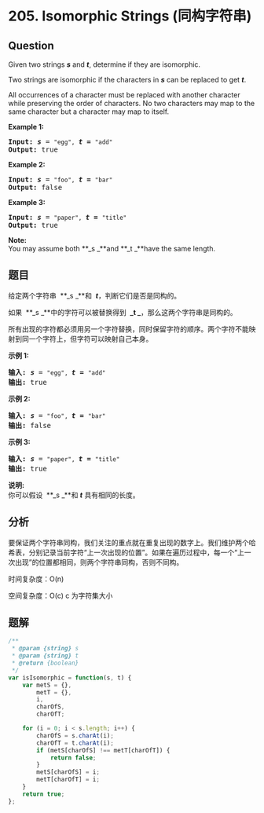 # 205. Isomorphic Strings (同构字符串)

## Question

Given two strings **_s_** and **_t_**, determine if they are isomorphic.

Two strings are isomorphic if the characters in **_s_** can be replaced to get **_t_**.

All occurrences of a character must be replaced with another character while preserving the order of characters. No two characters may map to the same character but a character may map to itself.

**Example 1:**

<pre><strong>Input:</strong> <b><i>s</i></b> = <code>"egg", </code><b><i>t = </i></b><code>"add"</code>
<strong>Output:</strong> true
</pre>

**Example 2:**

<pre><strong>Input:</strong> <b><i>s</i></b> = <code>"foo", </code><b><i>t = </i></b><code>"bar"</code>
<strong>Output:</strong> false</pre>

**Example 3:**

<pre><strong>Input:</strong> <b><i>s</i></b> = <code>"paper", </code><b><i>t = </i></b><code>"title"</code>
<strong>Output:</strong> true</pre>

**Note:**  
You may assume both **_s _**and **_t _**have the same length.

## 题目

给定两个字符串  **_s _**和  **_t_**，判断它们是否是同构的。

如果  **_s _**中的字符可以被替换得到  **_t _**，那么这两个字符串是同构的。

所有出现的字符都必须用另一个字符替换，同时保留字符的顺序。两个字符不能映射到同一个字符上，但字符可以映射自己本身。

**示例 1:**

<pre><strong>输入:</strong> <strong><em>s</em></strong> = <code>"egg", </code><strong><em>t = </em></strong><code>"add"</code>
<strong>输出:</strong> true
</pre>

**示例 2:**

<pre><strong>输入:</strong> <strong><em>s</em></strong> = <code>"foo", </code><strong><em>t = </em></strong><code>"bar"</code>
<strong>输出:</strong> false</pre>

**示例 3:**

<pre><strong>输入:</strong> <strong><em>s</em></strong> = <code>"paper", </code><strong><em>t = </em></strong><code>"title"</code>
<strong>输出:</strong> true</pre>

**说明:**  
你可以假设  **_s _**和 **_t_** 具有相同的长度。

## 分析

要保证两个字符串同构，我们关注的重点就在重复出现的数字上。我们维护两个哈希表，分别记录当前字符“上一次出现的位置”。如果在遍历过程中，每一个“上一次出现”的位置都相同，则两个字符串同构，否则不同构。

时间复杂度：O(n)

空间复杂度：O(c) c 为字符集大小

## 题解

```javascript
/**
 * @param {string} s
 * @param {string} t
 * @return {boolean}
 */
var isIsomorphic = function(s, t) {
    var metS = {},
        metT = {},
        i,
        charOfS,
        charOfT;

    for (i = 0; i < s.length; i++) {
        charOfS = s.charAt(i);
        charOfT = t.charAt(i);
        if (metS[charOfS] !== metT[charOfT]) {
            return false;
        }
        metS[charOfS] = i;
        metT[charOfT] = i;
    }
    return true;
};
```
